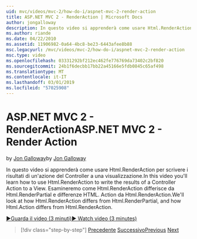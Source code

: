 ```yaml
---
uid: mvc/videos/mvc-2/how-do-i/aspnet-mvc-2-render-action
title: ASP.NET MVC 2 - RenderAction | Microsoft Docs
author: jongalloway
description: In questo video si apprenderà come usare Html.RenderAction per scrivere i risultati di un'azione del Controller a una visualizzazione. Si esamineranno differenze di fr Html.RenderAction...
ms.author: riande
ms.date: 04/22/2010
ms.assetid: 11906982-0a64-4bc8-be23-6443afee8b88
msc.legacyurl: /mvc/videos/mvc-2/how-do-i/aspnet-mvc-2-render-action
msc.type: video
ms.openlocfilehash: 03331292bf212ec462fe776769da73402c2bf820
ms.sourcegitcommit: 24b1f6decbb17bb22a45166e5fdb0845c65af498
ms.translationtype: MT
ms.contentlocale: it-IT
ms.lasthandoff: 03/01/2019
ms.locfileid: "57025908"
---
```

<a name="aspnet-mvc-2---render-action"></a><span data-ttu-id="e3d36-104">ASP.NET MVC 2 - RenderAction</span><span class="sxs-lookup"><span data-stu-id="e3d36-104">ASP.NET MVC 2 - Render Action</span></span>
====================
<span data-ttu-id="e3d36-105">by [Jon Galloway](https://github.com/jongalloway)</span><span class="sxs-lookup"><span data-stu-id="e3d36-105">by [Jon Galloway](https://github.com/jongalloway)</span></span>

<span data-ttu-id="e3d36-106">In questo video si apprenderà come usare Html.RenderAction per scrivere i risultati di un'azione del Controller a una visualizzazione.</span><span class="sxs-lookup"><span data-stu-id="e3d36-106">In this video you'll learn how to use Html.RenderAction to write the results of a Controller Action to a View.</span></span> <span data-ttu-id="e3d36-107">Esamineremo come Html.RenderAction differisce da Html.RenderPartial e differenze HTML. Action da Html.RenderAction.</span><span class="sxs-lookup"><span data-stu-id="e3d36-107">We'll look at how Html.RenderAction differs from Html.RenderPartial, and how Html.Action differs from Html.RenderAction.</span></span>

[<span data-ttu-id="e3d36-108">&#9654;Guarda il video (3 minuti)</span><span class="sxs-lookup"><span data-stu-id="e3d36-108">&#9654; Watch video (3 minutes)</span></span>](https://channel9.msdn.com/Blogs/ASP-NET-Site-Videos/aspnet-mvc-2-render-action)

> [!div class="step-by-step"]
> <span data-ttu-id="e3d36-109">[Precedente](aspnet-mvc-2-areas.md)
> [Successivo](5-minute-introduction-to-aspnet-mvc.md)</span><span class="sxs-lookup"><span data-stu-id="e3d36-109">[Previous](aspnet-mvc-2-areas.md)
[Next](5-minute-introduction-to-aspnet-mvc.md)</span></span>
